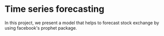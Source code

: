 # Time series forecasting

In this project, we present a model that helps to forecast stock exchange by using facebook's prophet package. 
